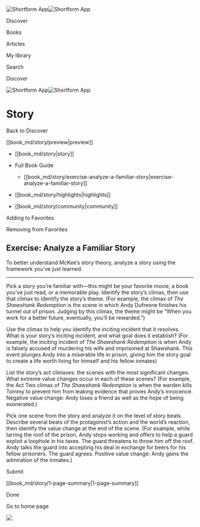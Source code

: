 ![Shortform App](/img/logo.36a2399e.svg)![Shortform App](/img/logo-dark.70c1b072.svg)

Discover

Books

Articles

My library

Search

Discover

![Shortform App](/img/logo.36a2399e.svg)![Shortform App](/img/logo-dark.70c1b072.svg)

# Story

Back to Discover

[[book_md/story/preview|preview]]

  * [[book_md/story|story]]
  * Full Book Guide

    * [[book_md/story/exercise-analyze-a-familiar-story|exercise-analyze-a-familiar-story]]
  * [[book_md/story/highlights|highlights]]
  * [[book_md/story/community|community]]



Adding to Favorites 

Removing from Favorites 

## Exercise: Analyze a Familiar Story

To better understand McKee’s story theory, analyze a story using the framework you’ve just learned.

* * *

Pick a story you’re familiar with—this might be your favorite movie, a book you’ve just read, or a memorable play. Identify the story’s climax, then use that climax to identify the story’s theme. (For example, the climax of _The Shawshank Redemption_ is the scene in which Andy Dufresne finishes his tunnel out of prison. Judging by this climax, the theme might be “When you work for a better future, eventually, you’ll be rewarded.”)

Use the climax to help you identify the inciting incident that it resolves. What is your story’s inciting incident, and what goal does it establish? (For example, the inciting incident of _The Shawshank Redemption_ is when Andy is falsely accused of murdering his wife and imprisoned at Shawshank. This event plunges Andy into a miserable life in prison, giving him the story goal to create a life worth living for himself and his fellow inmates)

List the story’s act climaxes: the scenes with the most significant changes. What extreme value changes occur in each of these scenes? (For example, the Act Two climax of _The Shawshank Redemption_ is when the warden kills Tommy to prevent him from leaking evidence that proves Andy’s innocence. Negative value change: Andy loses a friend as well as the hope of being exonerated.)

Pick one scene from the story and analyze it on the level of story beats. Describe several beats of the protagonist’s action and the world’s reaction, then identify the value change at the end of the scene. (For example, while tarring the roof of the prison, Andy stops working and offers to help a guard exploit a loophole in his taxes. The guard threatens to throw him off the roof. Andy talks the guard into accepting his deal in exchange for beers for his fellow prisoners. The guard agrees. Positive value change: Andy gains the admiration of the inmates.)

Submit 

[[book_md/story/1-page-summary|1-page-summary]]

Done

Go to home page 

![](https://bat.bing.com/action/0?ti=56018282&Ver=2&mid=9f2b6a26-5079-4d95-a58c-eea8cac90ca4&sid=f30c5e70639211ee87d33f0876d93783&vid=f30c9700639211eeb3a75d830392c94f&vids=0&msclkid=N&pi=0&lg=en-US&sw=800&sh=600&sc=24&nwd=1&tl=Shortform%20%7C%20Story&p=https%3A%2F%2Fwww.shortform.com%2Fapp%2Fbook%2Fstory%2Fexercise-analyze-a-familiar-story&r=&lt=514&evt=pageLoad&sv=1&rn=829605)
